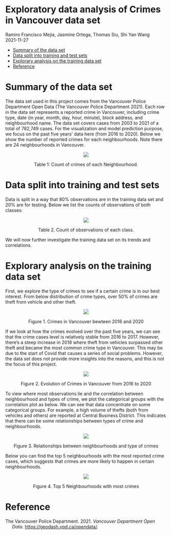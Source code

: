 Exploratory data analysis of Crimes in Vancouver data set
================
Ramiro Francisco Mejia, Jasmine Ortega, Thomas Siu, Shi Yan Wang </br>
2021-11-27

-   [Summary of the data set](#summary-of-the-data-set)
-   [Data split into training and test
    sets](#data-split-into-training-and-test-sets)
-   [Explorary analysis on the training data
    set](#explorary-analysis-on-the-training-data-set)
-   [Reference](#reference)

# Summary of the data set

The data set used in this project comes from the Vancouver Police
Department Open Data (The Vancouver Police Department 2021). Each row in
the data set represents a reported crime in Vancouver, including crime
type, date (in year, month, day, hour, minute), block address, and
neighbourhood name. The data set covers cases from 2003 to 2021 of a
total of 782,749 cases. For the visualization and model prediction
purpose, we focus on the past five years’ data here (from 2016 to 2020).
Below we show the number of reported crimes for each neighbourhoods.
Note there are 24 neighbourhoods in Vancouver.

<center>

![](figure-eda/neighbour_crimes.png)<!-- -->

Table 1: Count of crimes of each Neighbourhood.

</center>

# Data split into training and test sets

Data is split in a way that 80% observations are in the training data
set and 20% are for testing. Below we list the counts of observations of
both classes:

<center>

![](figure-preprocess/observations.png)<!-- -->

Table 2. Count of observations of each class.

</center>

We will now further investigate the training data set on its trends and
correlations.

# Explorary analysis on the training data set

First, we explore the type of crimes to see if a certain crime is in our
best interest. From below distribution of crime types, over 50% of
crimes are theft from vehicle and other theft.

<center>

![](figure-eda/crime_type.png)<!-- -->

Figure 1. Crimes in Vancouver bewteen 2016 and 2020

</center>

If we look at how the crimes evolved over the past five years, we can
see that the crime cases level is relatively stable from 2016 to 2017.
However, there’s a steep increase in 2018 where theft from vehicles
surpassed other theft and became the most common crime type in
Vancouver. This may be due to the start of Covid that causes a series of
social problems. However, the data set does not provide more insights
into the reasons, and this is not the focus of this project.

<center>

![](figure-eda/crime_evolution.png)<!-- -->

Figure 2. Evolution of Crimes in Vancouver from 2016 to 2020

</center>

To view where most observations lie and the correlation between
neighbourhood and types of crime, we plot the categorical groups with
the correlation plot as below. We can see that data concentrate on some
categorical groups. For example, a high volume of thefts (both from
vehicles and others) are reported at Central Business District. This
indicates that there can be some relationships between types of crime
and neighbourhoods.

<center>

![](figure-eda/crime_correlation.png)<!-- -->

Figure 3. Relationships between neighbourhoods and type of crimes

</center>

Below you can find the top 5 neighbourhoods with the most reported crime
cases, which suggests that crimes are more likely to happen in certain
neighbourhoods.

<center>

![](figure-eda/crime_top5.png)<!-- -->

Figure 4. Top 5 Neighbourhoods with most crimes

</center>

# Reference

<div id="refs" class="references csl-bib-body hanging-indent">

<div id="ref-Data" class="csl-entry">

The Vancouver Police Department. 2021. *Vancouver Department Open Data*.
<https://geodash.vpd.ca/opendata/>.

</div>

</div>
